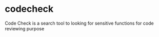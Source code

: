 # codecheck
Code Check is a search tool to looking for sensitive functions for code reviewing purpose 
